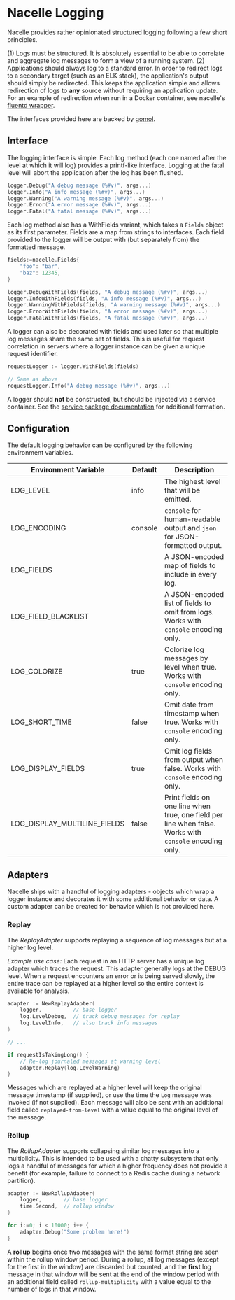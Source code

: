 # Nacelle Logging

Nacelle provides rather opinionated structured logging following a few short principles.

(1) Logs must be structured. It is absolutely essential to be able to correlate and
    aggregate log messages to form a view of a running system.
(2) Applications should always log to a standard error. In order to redirect logs to a
    secondary target (such as an ELK stack), the application's output should simply be
    redirected. This keeps the application simple and allows redirection of logs to
    **any** source without requiring an application update. For an example of redirection
    when run in a Docker container, see nacelle's
    [fluentd wrapper](https://github.com/go-nacelle/nacelle-fluentd).

The interfaces provided here are backed by [gomol](https://github.com/aphistic/gomol).

## Interface

The logging interface is simple. Each log method (each one named after the level at which
it will log) provides a printf-like interface. Logging at the fatal level will abort the
application after the log has been flushed.

```go
logger.Debug("A debug message (%#v)", args...)
logger.Info("A info message (%#v)", args...)
logger.Warning("A warning message (%#v)", args...)
logger.Error("A error message (%#v)", args...)
logger.Fatal("A fatal message (%#v)", args...)
```

Each log method also has a WithFields variant, which takes a `Fields` object as its first
parameter. Fields are a map from strings to interfaces. Each field provided to the logger
will be output with (but separately from) the formatted message.

```go
fields:=nacelle.Fields{
    "foo": "bar",
    "baz": 12345,
}

logger.DebugWithFields(fields, "A debug message (%#v)", args...)
logger.InfoWithFields(fields, "A info message (%#v)", args...)
logger.WarningWithFields(fields, "A warning message (%#v)", args...)
logger.ErrorWithFields(fields, "A error message (%#v)", args...)
logger.FatalWithFields(fields, "A fatal message (%#v)", args...)
```

A logger can also be decorated with fields and used later so that multiple log messages
share the same set of fields. This is useful for request correlation in servers where a
logger instance can be given a unique request identifier.

```go
requestLogger := logger.WithFields(fields)

// Same as above
requestLogger.Info("A debug message (%#v)", args...)
```

A logger should **not** be constructed, but should be injected via a service container.
See the [service package documentation](https://github.com/go-nacelle/nacelle/tree/master/service)
for additional formation.

## Configuration

The default logging behavior can be configured by the following environment variables.

| Environment Variable         | Default | Description |
| ---------------------------- | ------- | ----------- |
| LOG_LEVEL                    | info    | The highest level that will be emitted. |
| LOG_ENCODING                 | console | `console` for human-readable output and `json` for JSON-formatted output. |
| LOG_FIELDS                   |         | A JSON-encoded map of fields to include in every log. |
| LOG_FIELD_BLACKLIST          |         | A JSON-encoded list of fields to omit from logs. Works with `console` encoding only. |
| LOG_COLORIZE                 | true    | Colorize log messages by level when true. Works with `console` encoding only. |
| LOG_SHORT_TIME               | false   | Omit date from timestamp when true. Works with `console` encoding only. |
| LOG_DISPLAY_FIELDS           | true    | Omit log fields from output when false. Works with `console` encoding only. |
| LOG_DISPLAY_MULTILINE_FIELDS | false   | Print fields on one line when true, one field per line when false. Works with `console` encoding only. |

## Adapters

Nacelle ships with a handful of logging adapters - objects which wrap a logger
instance and decorates it with some additional behavior or data. A custom adapter
can be created for behavior which is not provided here.

### Replay

The *ReplayAdapter* supports replaying a sequence of log messages but at a higher
log level.

*Example use case:* Each request in an HTTP server has a unique log adapter which
traces the request. This adapter generally logs at the DEBUG level. When a request
encounters an error or is being served slowly, the entire trace can be replayed at
a higher level so the entire context is available for analysis.

```go
adapter := NewReplayAdapter(
    logger,          // base logger
    log.LevelDebug,  // track debug messages for replay
    log.LevelInfo,   // also track info messages
)

// ...

if requestIsTakingLong() {
    // Re-log journaled messages at warning level
    adapter.Replay(log.LevelWarning)
}
```

Messages which are replayed at a higher level will keep the original message timestamp
(if supplied), or use the time the `Log` message was invoked (if not supplied). Each
message will also be sent with an additional field called `replayed-from-level` with a
value equal to the original level of the message.

### Rollup

The *RollupAdapter* supports collapsing similar log messages into a multiplicity. This
is intended to be used with a chatty subsystem that only logs a handful of messages for
which a higher frequency does not provide a benefit (for example, failure to connect to
a Redis cache during a network partition).

```go
adapter := NewRollupAdapter(
    logger,       // base logger
    time.Second,  // rollup window
)

for i:=0; i < 10000; i++ {
    adapter.Debug("Some problem here!")
}
```

A **rollup** begins once two messages with the same format string are seen within the
rollup window period. During a rollup, all log messages (except for the first in the
window) are discarded but counted, and the **first** log message in that window will
be sent at the end of the window period with an additional field called `rollup-multiplicity`
with a value equal to the number of logs in that window.
